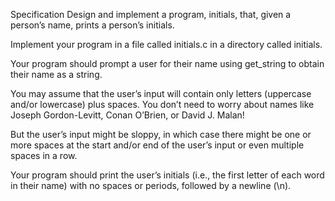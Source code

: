 Specification
Design and implement a program, initials, that, given a person’s name, prints a person’s initials.

Implement your program in a file called initials.c in a directory called initials.

Your program should prompt a user for their name using get_string to obtain their name as a string.

You may assume that the user’s input will contain only letters (uppercase and/or lowercase) plus spaces. You don’t need to worry about names like Joseph Gordon-Levitt, Conan O’Brien, or David J. Malan!

But the user’s input might be sloppy, in which case there might be one or more spaces at the start and/or end of the user’s input or even multiple spaces in a row.

Your program should print the user’s initials (i.e., the first letter of each word in their name) with no spaces or periods, followed by a newline (\n).
